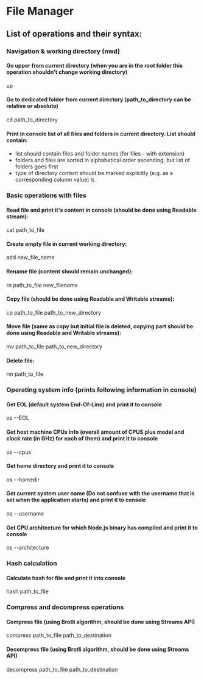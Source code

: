 # File Manager

## List of operations and their syntax:

### Navigation & working directory (nwd)

#### Go upper from current directory (when you are in the root folder this operation shouldn't change working directory)

up

#### Go to dedicated folder from current directory (path_to_directory can be relative or absolute)

cd path_to_directory

#### Print in console list of all files and folders in current directory. List should contain:

- list should contain files and folder names (for files - with extension)
- folders and files are sorted in alphabetical order ascending, but list of folders goes first
- type of directory content should be marked explicitly (e.g. as a corresponding column value)
  ls

### Basic operations with files

#### Read file and print it's content in console (should be done using Readable stream):

cat path_to_file

#### Create empty file in current working directory:

add new_file_name

#### Rename file (content should remain unchanged):

rn path_to_file new_filename

#### Copy file (should be done using Readable and Writable streams):

cp path_to_file path_to_new_directory

#### Move file (same as copy but initial file is deleted, copying part should be done using Readable and Writable streams):

mv path_to_file path_to_new_directory

#### Delete file:

rm path_to_file

### Operating system info (prints following information in console)

#### Get EOL (default system End-Of-Line) and print it to console

os --EOL

#### Get host machine CPUs info (overall amount of CPUS plus model and clock rate (in GHz) for each of them) and print it to console

os --cpus

#### Get home directory and print it to console

os --homedir

#### Get current system user name (Do not confuse with the username that is set when the application starts) and print it to console

os --username

#### Get CPU architecture for which Node.js binary has compiled and print it to console

os --architecture

### Hash calculation

#### Calculate hash for file and print it into console

hash path_to_file

### Compress and decompress operations

#### Compress file (using Brotli algorithm, should be done using Streams API)

compress path_to_file path_to_destination

#### Decompress file (using Brotli algorithm, should be done using Streams API)

decompress path_to_file path_to_destination
